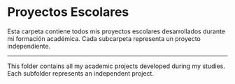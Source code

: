 # Proyectos Escolares

Esta carpeta contiene todos mis proyectos escolares desarrollados durante mi formación académica. Cada subcarpeta representa un proyecto independiente.

---

This folder contains all my academic projects developed during my studies. Each subfolder represents an independent project.
